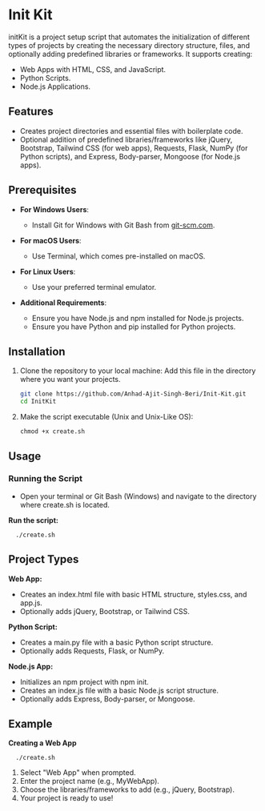 # Init Kit

initKit is a project setup script that automates the initialization of different types of projects by creating the necessary directory structure, files, and optionally adding predefined libraries or frameworks. It supports creating:

- Web Apps with HTML, CSS, and JavaScript.
- Python Scripts.
- Node.js Applications.

## Features

- Creates project directories and essential files with boilerplate code.
- Optional addition of predefined libraries/frameworks like jQuery, Bootstrap, Tailwind CSS (for web apps), Requests, Flask, NumPy (for Python scripts), and Express, Body-parser, Mongoose (for Node.js apps).

## Prerequisites

- **For Windows Users**:
  - Install Git for Windows with Git Bash from [git-scm.com](https://git-scm.com/).

- **For macOS Users**:
  - Use Terminal, which comes pre-installed on macOS.

- **For Linux Users**:
  - Use your preferred terminal emulator.

- **Additional Requirements**:
  - Ensure you have Node.js and npm installed for Node.js projects.
  - Ensure you have Python and pip installed for Python projects.

## Installation

1. Clone the repository to your local machine:
   Add this file in the directory where you want your projects. 
   ```bash
   git clone https://github.com/Anhad-Ajit-Singh-Beri/Init-Kit.git
   cd InitKit

2. Make the script executable (Unix and Unix-Like OS):
   ```
   chmod +x create.sh

## Usage
### Running the Script
 - Open your terminal or Git Bash (Windows) and navigate to the directory where create.sh is located.

**Run the script:**
  ```
    ./create.sh
```

## Project Types
**Web App:**

 - Creates an index.html file with basic HTML structure, styles.css, and app.js.
 - Optionally adds jQuery, Bootstrap, or Tailwind CSS.

**Python Script:**

 - Creates a main.py file with a basic Python script structure.
 - Optionally adds Requests, Flask, or NumPy.

**Node.js App:**

 - Initializes an npm project with npm init.
 - Creates an index.js file with a basic Node.js script structure.
 - Optionally adds Express, Body-parser, or Mongoose.


## Example
**Creating a Web App**

```
  ./create.sh
```

1. Select "Web App" when prompted.
2. Enter the project name (e.g., MyWebApp).
3. Choose the libraries/frameworks to add (e.g., jQuery, Bootstrap).
4. Your project is ready to use!